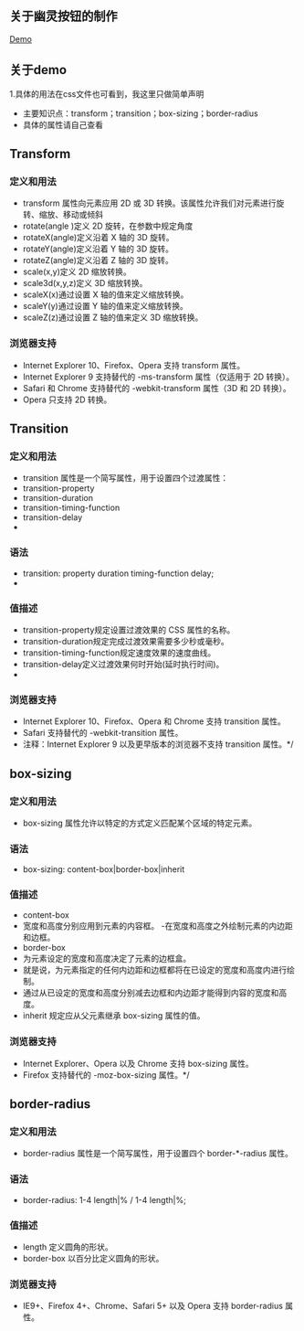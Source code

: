 ## 关于幽灵按钮的制作
 [Demo](http://himmas.github.io/Himmas_demo/btn-transform/)

## 关于demo
1.具体的用法在css文件也可看到，我这里只做简单声明
- 主要知识点：transform；transition；box-sizing；border-radius
- 具体的属性请自己查看

## Transform

### 定义和用法
- transform 属性向元素应用 2D 或 3D 转换。该属性允许我们对元素进行旋转、缩放、移动或倾斜
- rotate(angle )定义 2D 旋转，在参数中规定角度
- rotateX(angle)定义沿着 X 轴的 3D 旋转。
- rotateY(angle)定义沿着 Y 轴的 3D 旋转。
- rotateZ(angle)定义沿着 Z 轴的 3D 旋转。
- scale(x,y)定义 2D 缩放转换。
- scale3d(x,y,z)定义 3D 缩放转换。
- scaleX(x)通过设置 X 轴的值来定义缩放转换。
- scaleY(y)通过设置 Y 轴的值来定义缩放转换。
- scaleZ(z)通过设置 Z 轴的值来定义 3D 缩放转换。

### 浏览器支持
- Internet Explorer 10、Firefox、Opera 支持 transform 属性。
- Internet Explorer 9 支持替代的 -ms-transform 属性（仅适用于 2D 转换）。
- Safari 和 Chrome 支持替代的 -webkit-transform 属性（3D 和 2D 转换）。
- Opera 只支持 2D 转换。

## Transition

### 定义和用法
- transition 属性是一个简写属性，用于设置四个过渡属性：
 - transition-property
 - transition-duration
 - transition-timing-function
 - transition-delay
 - 
### 语法
- transition: property duration timing-function delay;
- 
### 值描述
- transition-property规定设置过渡效果的 CSS 属性的名称。
- transition-duration规定完成过渡效果需要多少秒或毫秒。
- transition-timing-function规定速度效果的速度曲线。
- transition-delay定义过渡效果何时开始(延时执行时间)。
- 
### 浏览器支持
- Internet Explorer 10、Firefox、Opera 和 Chrome 支持 transition 属性。
- Safari 支持替代的 -webkit-transition 属性。
- 注释：Internet Explorer 9 以及更早版本的浏览器不支持 transition 属性。*/

## box-sizing

### 定义和用法
- box-sizing 属性允许以特定的方式定义匹配某个区域的特定元素。

### 语法
- box-sizing: content-box|border-box|inherit

### 值描述
- content-box
 - 宽度和高度分别应用到元素的内容框。
 -在宽度和高度之外绘制元素的内边距和边框。
- border-box
 - 为元素设定的宽度和高度决定了元素的边框盒。
 - 就是说，为元素指定的任何内边距和边框都将在已设定的宽度和高度内进行绘制。
 - 通过从已设定的宽度和高度分别减去边框和内边距才能得到内容的宽度和高度。
- inherit  规定应从父元素继承 box-sizing 属性的值。

### 浏览器支持
- Internet Explorer、Opera 以及 Chrome 支持 box-sizing 属性。
- Firefox 支持替代的 -moz-box-sizing 属性。*/

## border-radius

### 定义和用法
- border-radius 属性是一个简写属性，用于设置四个 border-*-radius 属性。

### 语法
- border-radius: 1-4 length|% / 1-4 length|%;

### 值描述
- length 定义圆角的形状。
- border-box 以百分比定义圆角的形状。

### 浏览器支持
- IE9+、Firefox 4+、Chrome、Safari 5+ 以及 Opera 支持 border-radius 属性。

